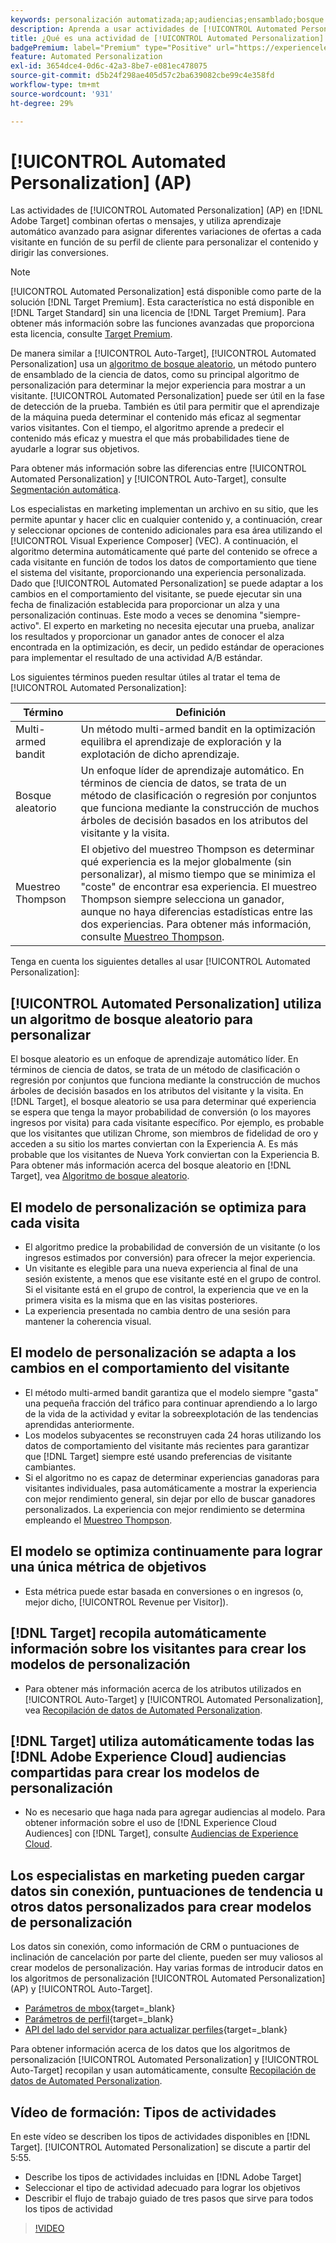 ```yaml
---
keywords: personalización automatizada;ap;audiencias;ensamblado;bosque aleatorio;multi-armed bandit;muestreo thompson;ml;aprendizaje automático
description: Aprenda a usar actividades de [!UICONTROL Automated Personalization] (AP) en  [!DNL Adobe Target] que usan aprendizaje automático avanzado para asignar diferentes variaciones de ofertas a cada visitante.
title: ¿Qué es una actividad de [!UICONTROL Automated Personalization] (AP)?
badgePremium: label="Premium" type="Positive" url="https://experienceleague.adobe.com/docs/target/using/introduction/intro.html?lang=es#premium newtab=true" tooltip="Consulte qué se incluye en Target Premium."
feature: Automated Personalization
exl-id: 3654dce4-0d6c-42a3-8be7-e081ec478075
source-git-commit: d5b24f298ae405d57c2ba639082cbe99c4e358fd
workflow-type: tm+mt
source-wordcount: '931'
ht-degree: 29%

---
```


# [!UICONTROL Automated Personalization] (AP)

Las actividades de [!UICONTROL Automated Personalization] (AP) en [!DNL Adobe Target] combinan ofertas o mensajes, y utiliza aprendizaje automático avanzado para asignar diferentes variaciones de ofertas a cada visitante en función de su perfil de cliente para personalizar el contenido y dirigir las conversiones.

>[!NOTE]
>
>[!UICONTROL Automated Personalization] está disponible como parte de la solución [!DNL Target Premium]. Esta característica no está disponible en [!DNL Target Standard] sin una licencia de [!DNL Target Premium]. Para obtener más información sobre las funciones avanzadas que proporciona esta licencia, consulte [Target Premium](/help/main/c-intro/intro.md#premium).

De manera similar a [!UICONTROL Auto-Target], [!UICONTROL Automated Personalization] usa un [algoritmo de bosque aleatorio](/help/main/c-activities/t-automated-personalization/algo-random-forest.md), un método puntero de ensamblado de la ciencia de datos, como su principal algoritmo de personalización para determinar la mejor experiencia para mostrar a un visitante. [!UICONTROL Automated Personalization] puede ser útil en la fase de detección de la prueba. También es útil para permitir que el aprendizaje de la máquina pueda determinar el contenido más eficaz al segmentar varios visitantes. Con el tiempo, el algoritmo aprende a predecir el contenido más eficaz y muestra el que más probabilidades tiene de ayudarle a lograr sus objetivos.

Para obtener más información sobre las diferencias entre [!UICONTROL Automated Personalization] y [!UICONTROL Auto-Target], consulte [Segmentación automática](/help/main/c-activities/auto-target/auto-target-to-optimize.md#section_BA4D83BE40F14A96BE7CBC7C7CF2A8FB).

Los especialistas en marketing implementan un archivo en su sitio, que les permite apuntar y hacer clic en cualquier contenido y, a continuación, crear y seleccionar opciones de contenido adicionales para esa área utilizando el [!UICONTROL Visual Experience Composer] (VEC). A continuación, el algoritmo determina automáticamente qué parte del contenido se ofrece a cada visitante en función de todos los datos de comportamiento que tiene el sistema del visitante, proporcionando una experiencia personalizada. Dado que [!UICONTROL Automated Personalization] se puede adaptar a los cambios en el comportamiento del visitante, se puede ejecutar sin una fecha de finalización establecida para proporcionar un alza y una personalización continuas. Este modo a veces se denomina &quot;siempre-activo&quot;. El experto en marketing no necesita ejecutar una prueba, analizar los resultados y proporcionar un ganador antes de conocer el alza encontrada en la optimización, es decir, un pedido estándar de operaciones para implementar el resultado de una actividad A/B estándar.

Los siguientes términos pueden resultar útiles al tratar el tema de [!UICONTROL Automated Personalization]:

| Término | Definición |
|---|---|
| Multi-armed bandit | Un método multi-armed bandit en la optimización equilibra el aprendizaje de exploración y la explotación de dicho aprendizaje. |
| Bosque aleatorio | Un enfoque líder de aprendizaje automático. En términos de ciencia de datos, se trata de un método de clasificación o regresión por conjuntos que funciona mediante la construcción de muchos árboles de decisión basados en los atributos del visitante y la visita. |
| Muestreo Thompson | El objetivo del muestreo Thompson es determinar qué experiencia es la mejor globalmente (sin personalizar), al mismo tiempo que se minimiza el &quot;coste&quot; de encontrar esa experiencia. El muestreo Thompson siempre selecciona un ganador, aunque no haya diferencias estadísticas entre las dos experiencias. Para obtener más información, consulte [Muestreo Thompson](https://en.wikipedia.org/wiki/Thompson_sampling). |

Tenga en cuenta los siguientes detalles al usar [!UICONTROL Automated Personalization]:

## [!UICONTROL Automated Personalization] utiliza un algoritmo de bosque aleatorio para personalizar

El bosque aleatorio es un enfoque de aprendizaje automático líder. En términos de ciencia de datos, se trata de un método de clasificación o regresión por conjuntos que funciona mediante la construcción de muchos árboles de decisión basados en los atributos del visitante y la visita. En [!DNL Target], el bosque aleatorio se usa para determinar qué experiencia se espera que tenga la mayor probabilidad de conversión (o los mayores ingresos por visita) para cada visitante específico. Por ejemplo, es probable que los visitantes que utilizan Chrome, son miembros de fidelidad de oro y acceden a su sitio los martes conviertan con la Experiencia A. Es más probable que los visitantes de Nueva York conviertan con la Experiencia B. Para obtener más información acerca del bosque aleatorio en [!DNL Target], vea [Algoritmo de bosque aleatorio](/help/main/c-activities/t-automated-personalization/algo-random-forest.md).

## El modelo de personalización se optimiza para cada visita

* El algoritmo predice la probabilidad de conversión de un visitante (o los ingresos estimados por conversión) para ofrecer la mejor experiencia.
* Un visitante es elegible para una nueva experiencia al final de una sesión existente, a menos que ese visitante esté en el grupo de control. Si el visitante está en el grupo de control, la experiencia que ve en la primera visita es la misma que en las visitas posteriores.
* La experiencia presentada no cambia dentro de una sesión para mantener la coherencia visual.

## El modelo de personalización se adapta a los cambios en el comportamiento del visitante

* El método multi-armed bandit garantiza que el modelo siempre &quot;gasta&quot; una pequeña fracción del tráfico para continuar aprendiendo a lo largo de la vida de la actividad y evitar la sobreexplotación de las tendencias aprendidas anteriormente.
* Los modelos subyacentes se reconstruyen cada 24 horas utilizando los datos de comportamiento del visitante más recientes para garantizar que [!DNL Target] siempre esté usando preferencias de visitante cambiantes.
* Si el algoritmo no es capaz de determinar experiencias ganadoras para visitantes individuales, pasa automáticamente a mostrar la experiencia con mejor rendimiento general, sin dejar por ello de buscar ganadores personalizados. La experiencia con mejor rendimiento se determina empleando el [Muestreo Thompson](https://en.wikipedia.org/wiki/Thompson_sampling).

## El modelo se optimiza continuamente para lograr una única métrica de objetivos

* Esta métrica puede estar basada en conversiones o en ingresos (o, mejor dicho, [!UICONTROL Revenue per Visitor]).

## [!DNL Target] recopila automáticamente información sobre los visitantes para crear los modelos de personalización

* Para obtener más información acerca de los atributos utilizados en [!UICONTROL Auto-Target] y [!UICONTROL Automated Personalization], vea [Recopilación de datos de Automated Personalization](/help/main/c-activities/t-automated-personalization/ap-data.md).

## [!DNL Target] utiliza automáticamente todas las [!DNL Adobe Experience Cloud] audiencias compartidas para crear los modelos de personalización

* No es necesario que haga nada para agregar audiencias al modelo. Para obtener información sobre el uso de [!DNL Experience Cloud Audiences] con [!DNL Target], consulte [Audiencias de Experience Cloud](/help/main/c-integrating-target-with-mac/mmp.md).

## Los especialistas en marketing pueden cargar datos sin conexión, puntuaciones de tendencia u otros datos personalizados para crear modelos de personalización

Los datos sin conexión, como información de CRM o puntuaciones de inclinación de cancelación por parte del cliente, pueden ser muy valiosos al crear modelos de personalización. Hay varias formas de introducir datos en los algoritmos de personalización [!UICONTROL Automated Personalization] (AP) y [!UICONTROL Auto-Target].

* [Parámetros de mbox](https://experienceleague.adobe.com/docs/target-dev/developer/implementation/methods/methods-to-get-data-into-target.html?lang=es){target=_blank}
* [Parámetros de perfil](https://experienceleague.adobe.com/docs/target-dev/developer/implementation/methods/methods-to-get-data-into-target.html?lang=es){target=_blank}
* [API del lado del servidor para actualizar perfiles](https://experienceleague.adobe.com/docs/target-dev/developer/implementation/methods/methods-to-get-data-into-target.html?lang=es){target=_blank}

Para obtener información acerca de los datos que los algoritmos de personalización [!UICONTROL Automated Personalization] y [!UICONTROL Auto-Target] recopilan y usan automáticamente, consulte [Recopilación de datos de Automated Personalization](/help/main/c-activities/t-automated-personalization/ap-data.md).

## Vídeo de formación: Tipos de actividades

En este vídeo se describen los tipos de actividades disponibles en [!DNL Target]. [!UICONTROL Automated Personalization] se discute a partir del 5:55.

* Describe los tipos de actividades incluidas en [!DNL Adobe Target]
* Seleccionar el tipo de actividad adecuado para lograr los objetivos
* Describir el flujo de trabajo guiado de tres pasos que sirve para todos los tipos de actividad

>[!VIDEO](https://video.tv.adobe.com/v/17386)
